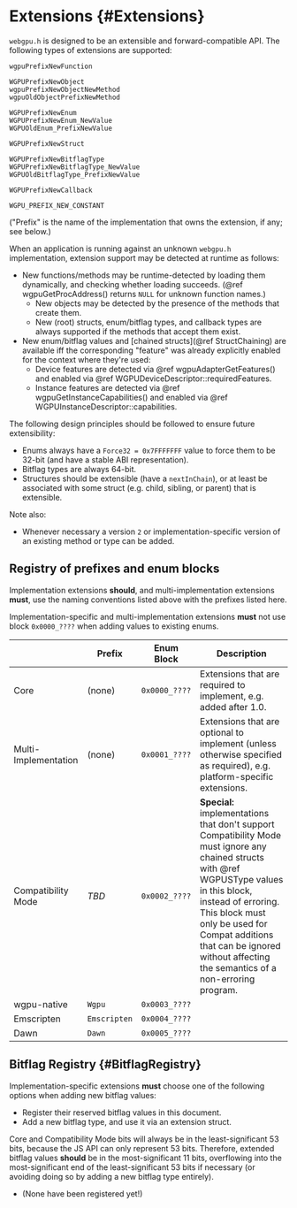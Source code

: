 # Extensions {#Extensions}

`webgpu.h` is designed to be an extensible and forward-compatible API.
The following types of extensions are supported:

```
wgpuPrefixNewFunction

WGPUPrefixNewObject
wgpuPrefixNewObjectNewMethod
wgpuOldObjectPrefixNewMethod

WGPUPrefixNewEnum
WGPUPrefixNewEnum_NewValue
WGPUOldEnum_PrefixNewValue

WGPUPrefixNewStruct

WGPUPrefixNewBitflagType
WGPUPrefixNewBitflagType_NewValue
WGPUOldBitflagType_PrefixNewValue

WGPUPrefixNewCallback

WGPU_PREFIX_NEW_CONSTANT
```

("Prefix" is the name of the implementation that owns the extension, if any; see below.)

When an application is running against an unknown `webgpu.h` implementation, extension support may be detected at runtime as follows:

- New functions/methods may be runtime-detected by loading them dynamically, and checking whether loading succeeds. (@ref wgpuGetProcAddress() returns `NULL` for unknown function names.)
    - New objects may be detected by the presence of the methods that create them.
    - New (root) structs, enum/bitflag types, and callback types are always supported if the methods that accept them exist.
- New enum/bitflag values and [chained structs](@ref StructChaining) are available iff the corresponding "feature" was already explicitly enabled for the context where they're used:
    - Device features are detected via @ref wgpuAdapterGetFeatures() and enabled via @ref WGPUDeviceDescriptor::requiredFeatures.
    - Instance features are detected via @ref wgpuGetInstanceCapabilities() and enabled via @ref WGPUInstanceDescriptor::capabilities.

The following design principles should be followed to ensure future extensibility:

- Enums always have a `Force32 = 0x7FFFFFFF` value to force them to be 32-bit (and have a stable ABI representation).
- Bitflag types are always 64-bit.
- Structures should be extensible (have a `nextInChain`), or at least be associated with some struct (e.g. child, sibling, or parent) that is extensible.

Note also:

- Whenever necessary a version `2` or implementation-specific version of an existing method or type can be added.

## Registry of prefixes and enum blocks

Implementation extensions **should**, and multi-implementation extensions **must**, use the naming conventions listed above with the prefixes listed here.

Implementation-specific and multi-implementation extensions **must** not use block `0x0000_????` when adding values to existing enums.

|                      | Prefix       | Enum Block    | Description
|----------------------|--------------|---------------|------------
| Core                 | (none)       | `0x0000_????` | Extensions that are required to implement, e.g. added after 1.0.
| Multi-Implementation | (none)       | `0x0001_????` | Extensions that are optional to implement (unless otherwise specified as required), e.g. platform-specific extensions.
| Compatibility Mode   | *TBD*        | `0x0002_????` | **Special:** implementations that don't support Compatibility Mode must ignore any chained structs with @ref WGPUSType values in this block, instead of erroring. This block must only be used for Compat additions that can be ignored without affecting the semantics of a non-erroring program.
| wgpu-native          | `Wgpu`       | `0x0003_????` |
| Emscripten           | `Emscripten` | `0x0004_????` |
| Dawn                 | `Dawn`       | `0x0005_????` |

## Bitflag Registry {#BitflagRegistry}

Implementation-specific extensions **must** choose one of the following options when adding new bitflag values:
- Register their reserved bitflag values in this document.
- Add a new bitflag type, and use it via an extension struct.

Core and Compatibility Mode bits will always be in the least-significant 53 bits, because the JS API can only represent 53 bits.
Therefore, extended bitflag values **should** be in the most-significant 11 bits, overflowing into the most-significant end of the least-significant 53 bits if necessary (or avoiding doing so by adding a new bitflag type entirely).

- (None have been registered yet!)

